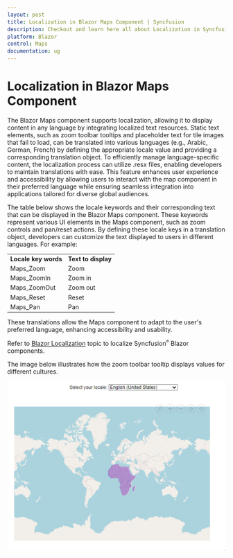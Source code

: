 ```yaml
---
layout: post
title: Localization in Blazor Maps Component | Syncfusion
description: Checkout and learn here all about Localization in Syncfusion Blazor Maps component and much more details.
platform: Blazor
control: Maps
documentation: ug
---
```


# Localization in Blazor Maps Component

The Blazor Maps component supports localization, allowing it to display content in any language by integrating localized text resources. Static text elements, such as zoom toolbar tooltips and placeholder text for tile images that fail to load, can be translated into various languages (e.g., Arabic, German, French) by defining the appropriate locale value and providing a corresponding translation object. To efficiently manage language-specific content, the localization process can utilize .resx files, enabling developers to maintain translations with ease. This feature enhances user experience and accessibility by allowing users to interact with the map component in their preferred language while ensuring seamless integration into applications tailored for diverse global audiences.

The table below shows the locale keywords and their corresponding text that can be displayed in the Blazor Maps component. These keywords represent various UI elements in the Maps component, such as zoom controls and pan/reset actions. By defining these locale keys in a translation object, developers can customize the text displayed to users in different languages. For example:

<table>
<tr>
<td><b>Locale key words</b></td>
<td><b>Text to display</b></td>
</tr>
<tr>
<td>Maps_Zoom</td>
<td>Zoom</td>
</tr>
<tr>
<td>Maps_ZoomIn</td>
<td>Zoom in</td>
</tr>
<tr>
<td>Maps_ZoomOut</td>
<td>Zoom out</td>
</tr>
<tr>
<td>Maps_Reset</td>
<td>Reset</td>
</tr>
<tr>
<td>Maps_Pan</td>
<td>Pan</td>
</tr>
</table>

These translations allow the Maps component to adapt to the user's preferred language, enhancing accessibility and usability.

Refer to [Blazor Localization](https://blazor.syncfusion.com/documentation/common/localization) topic to localize Syncfusion<sup style="font-size:70%">&reg;</sup> Blazor components.

The image below illustrates how the zoom toolbar tooltip displays values for different cultures.

![Blazor Maps with Localization](./images/Localization/blazor-maps-zoom-toolbar-tooltip-with-localization.gif)




